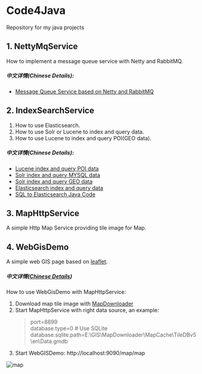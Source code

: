 # Code4Java
Repository for my java projects 

## 1. NettyMqService
How to implement a message queue service with Netty and RabbitMQ.
##### 中文详情(Chinese Details):
* [Message Queue Service based on Netty and RabbitMQ](http://www.cnblogs.com/luxiaoxun/p/4257105.html)

## 2. IndexSearchService
1. How to use Elasticsearch.
2. How to use Solr or Lucene to index and query data.
3. How to use Lucene to index and query POI(GEO data). 
##### 中文详情(Chinese Details):
* [Lucene index and query POI data](http://www.cnblogs.com/luxiaoxun/p/5020247.html)
* [Solr index and query MYSQL data](http://www.cnblogs.com/luxiaoxun/p/4442770.html)
* [Solr index and query GEO data](http://www.cnblogs.com/luxiaoxun/p/4477591.html)
* [Elasticsearch index and query data](http://www.cnblogs.com/luxiaoxun/p/4869509.html)
* [SQL to Elasticsearch Java Code](http://www.cnblogs.com/luxiaoxun/p/6826211.html)

## 3. MapHttpService
A simple Http Map Service providing tile image for Map. 

## 4. WebGisDemo
A simple web GIS page based on [leaflet](https://github.com/Leaflet/Leaflet).
##### 中文详情([Chinese Details](http://www.cnblogs.com/luxiaoxun/p/5022333.html))
How to use WebGisDemo with MapHttpService:
1. Download map tile image with [MapDownloader](https://github.com/luxiaoxun/MapDownloader)
2. Start MapHttpService with right data source, an example:
   >port=8899  
   >database.type=0 # Use SQLite  
   >database.sqlite.path=E:\\GIS\\MapDownloader\\MapCache\\TileDBv5\\en\\Data.gmdb
3. Start WebGISDemo: http://localhost:9090/map/map

![map](https://github.com/luxiaoxun/Code4Java/blob/master/WebGisDemo/picture/map-demo.png)

